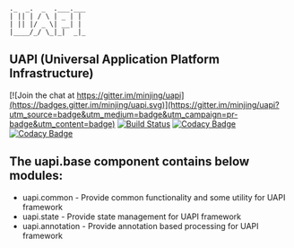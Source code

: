 ```
._  _.  _  .___.___
| || | / \ | _ | |
| || |/ _ \| __| |
|____/_/ \_|_|  _|_
```

## UAPI (Universal Application Platform Infrastructure)

[![Join the chat at https://gitter.im/minjing/uapi](https://badges.gitter.im/minjing/uapi.svg)](https://gitter.im/minjing/uapi?utm_source=badge&utm_medium=badge&utm_campaign=pr-badge&utm_content=badge)
[![Build Status](https://travis-ci.org/minjing/uapi.svg?branch=master)](https://travis-ci.org/Inactionware/uapi.base)
[![Codacy Badge](https://api.codacy.com/project/badge/Grade/4daefd51d8be456382d351d508b4be1c)](https://www.codacy.com/app/Inactionware/uapi-base?utm_source=github.com&utm_medium=referral&utm_content=Inactionware/uapi.base&utm_campaign=badger)
[![Codacy Badge](https://api.codacy.com/project/badge/Coverage/4daefd51d8be456382d351d508b4be1c)](https://www.codacy.com/app/Inactionware/uapi-base?utm_source=github.com&utm_medium=referral&utm_content=Inactionware/uapi.base&utm_campaign=Badge_Coverage)

## The uapi.base component contains below modules:

* uapi.common - Provide common functionality and some utility for UAPI framework
* uapi.state - Provide state management for UAPI framework
* uapi.annotation - Provide annotation based processing for UAPI framework

